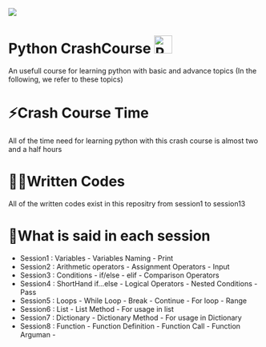 ![](http://i.imgur.com/y8g506n.png?1)


# Python CrashCourse <a href="https://www.python.org/" target="_blank" rel="noreferrer"><img src="https://raw.githubusercontent.com/danielcranney/readme-generator/main/public/icons/skills/python-colored.svg" width="36" height="36" alt="Python" /></a>

An usefull course for learning python with basic and advance topics (In the following, we refer to these topics)

# ⚡Crash Course Time
All of the time need for learning python with this crash course is almost two and a half hours

# 👨‍💻Written Codes
All of the written codes exist in this repositry from session1 to session13 


# 📝What is said in each session
- Session1 :  Variables - Variables Naming - Print
- Session2 :  Arithmetic operators - Assignment Operators - Input
- Session3 :  Conditions - if/else - elif - Comparison Operators  
- Session4 :  ShortHand if...else - Logical Operators - Nested Conditions - Pass
- Session5 :  Loops - While Loop - Break - Continue - For loop - Range
- Session6 :  List - List Method - For usage in list
- Session7 :  Dictionary - Dictionary Method - For usage in Dictionary
- Session8 :  Function - Function Definition - Function Call - Function Arguman - 
